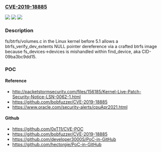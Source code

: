 ### [CVE-2019-18885](https://cve.mitre.org/cgi-bin/cvename.cgi?name=CVE-2019-18885)
![](https://img.shields.io/static/v1?label=Product&message=n%2Fa&color=blue)
![](https://img.shields.io/static/v1?label=Version&message=n%2Fa&color=blue)
![](https://img.shields.io/static/v1?label=Vulnerability&message=n%2Fa&color=brighgreen)

### Description

fs/btrfs/volumes.c in the Linux kernel before 5.1 allows a btrfs_verify_dev_extents NULL pointer dereference via a crafted btrfs image because fs_devices->devices is mishandled within find_device, aka CID-09ba3bc9dd15.

### POC

#### Reference
- http://packetstormsecurity.com/files/156185/Kernel-Live-Patch-Security-Notice-LSN-0062-1.html
- https://github.com/bobfuzzer/CVE-2019-18885
- https://www.oracle.com/security-alerts/cpuApr2021.html

#### Github
- https://github.com/0xT11/CVE-POC
- https://github.com/bobfuzzer/CVE-2019-18885
- https://github.com/developer3000S/PoC-in-GitHub
- https://github.com/hectorgie/PoC-in-GitHub

